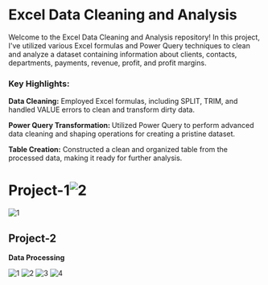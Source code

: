 # Excel Data Cleaning and Analysis
Welcome to the Excel Data Cleaning and Analysis repository! In this project, I've utilized various Excel formulas and Power Query techniques to clean and analyze a dataset containing information about clients, contacts, departments, payments, revenue, profit, and profit margins.

<h3>Key Highlights:</h3>

<p><strong>Data Cleaning:</strong> Employed Excel formulas, including SPLIT, TRIM, and handled VALUE errors to clean and transform dirty data.</p>
<p><strong>Power Query Transformation: </strong>Utilized Power Query to perform advanced data cleaning and shaping operations for creating a pristine dataset.</p>
<p><strong>Table Creation:</strong> Constructed a clean and organized table from the processed data, making it ready for further analysis.</p>

# Project-1![2](https://github.com/skbd9/Data_Cleaning_-_Formating/assets/108250623/a8d363ee-dcc5-44cd-b2c7-147b5bb0c984)
![1](https://github.com/skbd9/Data_Cleaning_-_Formating/assets/108250623/3d516ad8-620e-4140-bd60-09d8f96cff2d)

<h2>Project-2</h2> 
<strong>Data Processing </strong>




![1](https://github.com/skbd9/Data_Cleaning_-_Formating/assets/108250623/771c553a-faea-4494-911e-1c41aede5913)
![2](https://github.com/skbd9/Data_Cleaning_-_Formating/assets/108250623/10da285e-b569-48a9-9007-c845e1455652)
![3](https://github.com/skbd9/Data_Cleaning_-_Formating/assets/108250623/65c8e04e-e0fa-494f-9a8a-72939827f6ad)
![4](https://github.com/skbd9/Data_Cleaning_-_Formating/assets/108250623/b5332e39-39e1-4108-a624-b211751f6f14)
